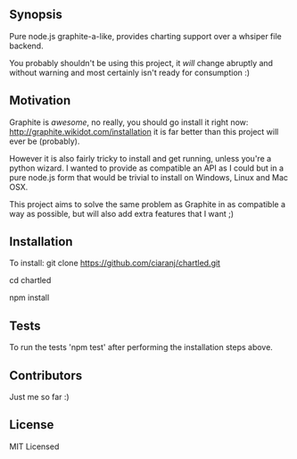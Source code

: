 ## Synopsis

Pure node.js graphite-a-like, provides charting support over a whsiper file backend.

You probably shouldn't be using this project, it *will* change abruptly and without warning and most certainly isn't ready for consumption :)

## Motivation

Graphite is *awesome*, no really, you should go install it right now: http://graphite.wikidot.com/installation it is far better than this project will ever be (probably).

However it is also fairly tricky to install and get running, unless you're a python wizard. I wanted to provide as compatible an API as I could but in a pure node.js form that would be trivial to install on Windows, Linux and Mac OSX.

This project aims to solve the same problem as Graphite in as compatible a way as possible, but will also add extra features that I want ;) 

## Installation

To install:
  git clone https://github.com/ciaranj/chartled.git

  cd chartled

  npm install

## Tests

To run the tests 'npm test' after performing the installation steps above.

## Contributors

Just me so far :)

## License

MIT Licensed